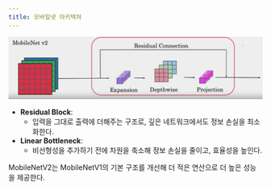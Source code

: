 ```yaml
---
title: 모바일넷 아키텍쳐
---
```


![](/assets/083bc27d-0d79-44f4-959f-6219d1c5bcd6.png)

- **Residual Block**:
    - 입력을 그대로 출력에 더해주는 구조로, 깊은 네트워크에서도 정보 손실을 최소화한다.
- **Linear Bottleneck**:
    - 비선형성을 추가하기 전에 차원을 축소해 정보 손실을 줄이고, 효율성을 높인다.

MobileNetV2는 MobileNetV1의 기본 구조를 개선해 더 적은 연산으로 더 높은 성능을 제공한다.